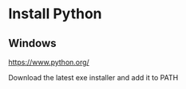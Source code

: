 # Install Python

## Windows

https://www.python.org/

Download the latest exe installer and add it to PATH